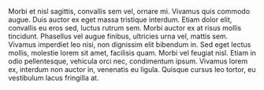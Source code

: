 Morbi et nisl sagittis, convallis sem vel, ornare mi. Vivamus quis commodo augue. Duis auctor ex eget massa tristique interdum. Etiam dolor elit, convallis eu eros sed, luctus rutrum sem. Morbi auctor ex at risus mollis tincidunt. Phasellus vel augue finibus, ultricies urna vel, mattis sem. Vivamus imperdiet leo nisi, non dignissim elit bibendum in. Sed eget lectus mollis, molestie lorem sit amet, facilisis quam. Morbi vel feugiat nisl. Etiam in odio pellentesque, vehicula orci nec, condimentum ipsum. Vivamus lorem ex, interdum non auctor in, venenatis eu ligula. Quisque cursus leo tortor, eu vestibulum lacus fringilla at.